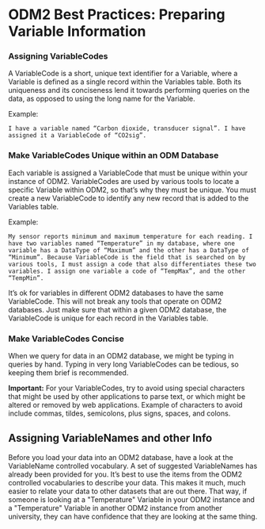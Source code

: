 ODM2 Best Practices: Preparing Variable Information
===================================================

### Assigning VariableCodes ###
A VariableCode is a short, unique text identifier for a Variable, where a Variable is defined as a single record within the Variables table. Both its uniqueness and its conciseness lend it towards performing queries on the data, as opposed to using the long name for the Variable.

Example:
```
I have a variable named “Carbon dioxide, transducer signal”. I have assigned it a VariableCode of “CO2sig”.
```

### Make VariableCodes Unique within an ODM Database ###
Each variable is assigned a VariableCode that must be unique within your instance of ODM2. VariableCodes are used by various tools to locate a specific Variable within ODM2, so that’s why they must be unique. You must create a new VariableCode to identify any new record that is added to the Variables table.

Example:
```
My sensor reports minimum and maximum temperature for each reading. I have two variables named “Temperature” in my database, where one variable has a DataType of “Maximum” and the other has a DataType of “Minimum”. Because VariableCode is the field that is searched on by various tools, I must assign a code that also differentiates these two variables. I assign one variable a code of “TempMax”, and the other “TempMin”.
```

It’s ok for variables in different ODM2 databases to have the same VariableCode. This will not break any tools that operate on ODM2 databases. Just make sure that within a given ODM2 database, the VariableCode is unique for each record in the Variables table.

### Make VariableCodes Concise ###
When we query for data in an ODM2 database, we might be typing in queries by hand. Typing in very long VariableCodes can be tedious, so keeping them brief is recommended.

**Important:** For your VariableCodes, try to avoid using special characters that might be used by other applications to parse text, or which might be altered or removed by web applications. Example of characters to avoid include commas, tildes, semicolons, plus signs, spaces, and colons.

## Assigning VariableNames and other Info
Before you load your data into an ODM2 database, have a look at the VariableName controlled vocabulary. A set of suggested VariableNames has already been provided for you. It’s best to use the items from the ODM2 controlled vocabularies to describe your data. This makes it much, much easier to relate your data to other datasets that are out there. That way, if someone is looking at a "Temperature" Variable in your ODM2 instance and a "Temperature" Variable in another ODM2 instance from another university, they can have confidence that they are looking at the same thing.